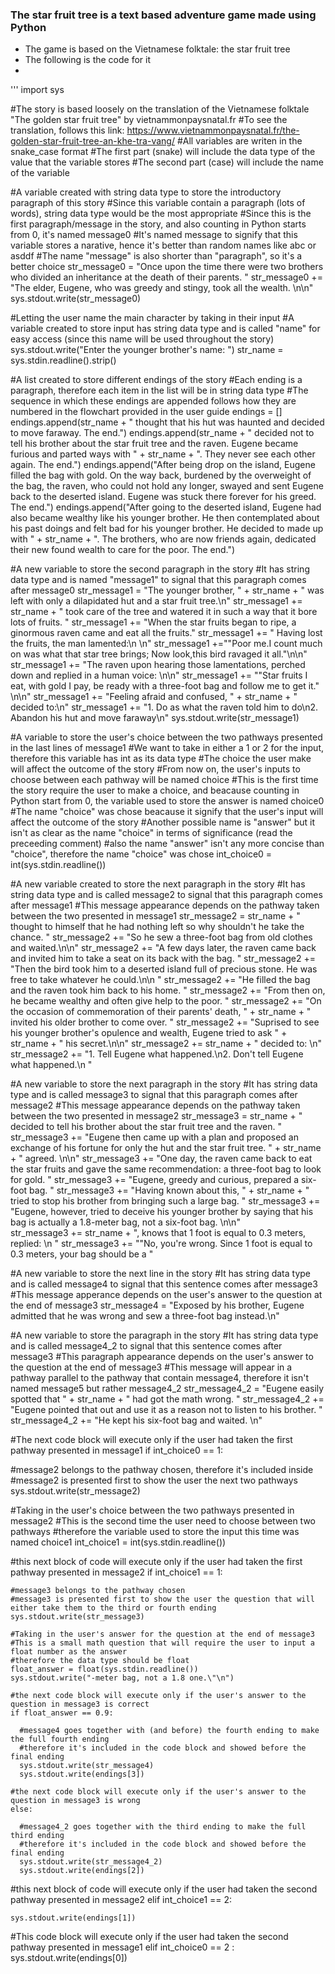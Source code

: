 ### The star fruit tree is a text based adventure game made using Python

- The game is based on the Vietnamese folktale: the star fruit tree
- The following is the code for it 
-
''' import sys

#The story is based loosely on the translation of the Vietnamese folktale "The golden star fruit tree" by vietnammonpaysnatal.fr
#To see the translation, follows this link: https://www.vietnammonpaysnatal.fr/the-golden-star-fruit-tree-an-khe-tra-vang/
#All variables are writen in the snake_case format 
#The first part (snake) will include the data type of the value that the variable stores
#The second part (case) will include the name of the variable


#A variable created with string data type to store the introductory paragraph of this story
#Since this variable contain a paragraph (lots of words), string data type would be the most appropriate
#Since this is the first paragraph/message in the story, and also counting in Python starts from 0, it's named message0
#It's named message to signify that this variable stores a narative, hence it's better than random names like abc or asddf
#The name "message" is also shorter than "paragraph", so it's a better choice
str_message0 = "Once upon the time there were two brothers who divided an inheritance at the death of their parents. "
str_message0 += "The elder, Eugene, who was greedy and stingy, took all the wealth. \n\n"
sys.stdout.write(str_message0)

#Letting the  user name the main character by taking in their input
#A variable created to store input has string data type and is called "name" for easy access (since this name will be used throughout the story)
sys.stdout.write("Enter the younger brother's name: ")
str_name = sys.stdin.readline().strip()

#A list created to store different endings of the story
#Each ending is a paragraph, therefore each item in the list will be in string data type
#The sequence in which these endings are appended follows how they are numbered in the flowchart provided in the user guide
endings = []
endings.append(str_name + " thought that his hut was haunted and decided to move faraway. The end.")
endings.append(str_name + " decided not to tell his brother about the star fruit tree and the raven. Eugene became furious and parted ways with " + str_name + ". They never see each other again. The end.")
endings.append("After being drop on the island, Eugene filled the bag with gold.  On the way back, burdened by the overweight of the bag, the raven, who could not hold any longer, swayed and sent Eugene back to the deserted island. Eugene was stuck there forever for his greed. The end.")
endings.append("After going to the deserted island, Eugene had also became wealthy like his younger brother.  He then contemplated about his past doings and felt bad for his younger brother. He decided to made up with " + str_name + ". The brothers, who are now friends again, dedicated their new found wealth to care for the poor. The end.")


#A new variable to store the second paragraph in the story
#It has string data type and is named "message1" to signal that this paragraph comes after message0
str_message1 = "The younger brother, " + str_name + " was left with only a dilapidated hut and a star fruit tree.\n"
str_message1 += str_name + " took care of the tree and watered it in such a way that it bore lots of fruits. " 
str_message1 += "When the star fruits began to ripe, a ginormous raven came and eat all the fruits."
str_message1 += " Having lost the fruits, the man lamented:\n \n"
str_message1 +="\"Poor me.I count much on was what that star tree brings; Now look,this bird ravaged it all.\"\n\n"
str_message1 += "The raven upon hearing those lamentations, perched down and replied in a human voice: \n\n"
str_message1 += "\"Star fruits I eat, with gold I pay, be ready with a three-foot bag and follow me to get it.\" \n\n"
str_message1 += "Feeling afraid and confused, " + str_name + " decided to:\n"
str_message1 += "1. Do as what the raven told him to do\n2. Abandon his hut and move faraway\n"
sys.stdout.write(str_message1) 

#A variable to store the user's choice between the two pathways presented in the last lines of message1
#We want to take in either a 1 or 2 for the input, therefore this variable has int as its data type
#The choice the user make will affect the outcome of the story
#From now on, the user's inputs to choose between each pathway will be named choice
#This is the first time the story require the user to make a choice, and beacause counting in Python start from 0, the variable used to store the answer is named choice0
#The name "choice" was chose beacause it signify that the user's input will affect the outcome of the story
#Another possible name is "answer" but it isn't as clear as the name "choice" in terms of significance (read the preceeding comment)
#also the name "answer" isn't any more concise than "choice", therefore the name "choice" was chose
int_choice0 = int(sys.stdin.readline())

#A new variable created to store the next paragraph in the story
#It has string data type and is called message2 to signal that this paragraph comes after message1
#This message appearance depends on the pathway taken between the two presented in message1
str_message2 = str_name + " thought to himself that he had nothing left so why shouldn't he take the chance. "
str_message2 += "So he sew a three-foot bag from old clothes and waited.\n\n"
str_message2 += "A few days later, the raven came back and invited him to take a seat on its back with the bag. "
str_message2 += "Then the bird took him to a deserted island full of precious stone. He was free to take whatever he could.\n\n "
str_message2 += "He filled the bag and the raven took him back to his home.  "
str_message2 += "From then on, he became wealthy and often give help to the poor. "
str_message2 += "On the occasion of commemoration of their parents' death, " + str_name + " invited his older brother to come over. "
str_message2 += "Suprised to see his younger brother's opulence and wealth, Eugene tried to ask " + str_name + " his secret.\n\n"
str_message2 += str_name + " decided to: \n"
str_message2 += "1. Tell Eugene what happened.\n2. Don't tell Eugene what happened.\n "

#A new variable to store the next paragraph in the story
#It has string data type and is called message3 to signal that this paragraph comes after message2
#This message appearance depends on the pathway taken between the two presented in message2
str_message3 = str_name + "  decided to tell his brother about the star fruit tree and the raven. "
str_message3 += "Eugene then came up with a plan and proposed an exchange of his fortune for only the hut and the star fruit tree. " + str_name + " agreed. \n\n"
str_message3 += "One day, the raven came back to eat the star fruits and gave the same recommendation: a three-foot bag to look for gold. "
str_message3 += "Eugene, greedy and curious, prepared a six-foot bag. "
str_message3 += "Having known about this, " + str_name + " tried to stop his brother from bringing such a large bag. "
str_message3 += "Eugene, however, tried to deceive his younger brother by saying that his bag is actually a 1.8-meter bag, not a six-foot bag. \n\n"  
str_message3 += str_name + ", knows that 1 foot is equal to 0.3 meters, replied: \n "
str_message3 += "\"No, you're wrong. Since 1 foot is equal to 0.3 meters, your bag should be a "

#A new variable to store the next line in the story
#It has string data type and is called message4 to signal that this sentence comes after message3
#This message apperance depends on the user's answer to the question at the end of message3
str_message4 = "Exposed by his brother, Eugene admitted that he was wrong and sew a three-foot bag instead.\n"

#A new variable to store the paragraph in the story
#It has string data type and is called message4_2 to signal that this sentence comes after message3
#This paragraph appearance depends on the user's answer to the question at the end of message3
#This message will appear in a pathway parallel to the pathway that contain message4, therefore it isn't named message5 but rather message4_2
str_message4_2 = "Eugene easily spotted that " + str_name + " had got the math wrong. "
str_message4_2 += "Eugene pointed that out and use it as a reason not to listen to his brother. "
str_message4_2 += "He kept his six-foot bag and waited. \n"

#The next code block will execute only if the user had taken the first pathway presented in message1
if int_choice0 == 1:
  
  #message2 belongs to the pathway chosen, therefore it's included inside
  #message2 is presented first to show the user the next two pathways
  sys.stdout.write(str_message2)
  
  #Taking in the user's choice between the two pathways presented in message2
  #This is the second time the user need to choose between two pathways
  #therefore the variable used to store the input this time was named choice1
  int_choice1 = int(sys.stdin.readline())
  
  #this next block of code will execute only if the user had taken the first pathway presented in message2
  if int_choice1 == 1:
    
    #message3 belongs to the pathway chosen 
    #message3 is presented first to show the user the question that will either take them to the third or fourth ending
    sys.stdout.write(str_message3)
    
    #Taking in the user's answer for the question at the end of message3
    #This is a small math question that will require the user to input a float number as the answer
    #therefore the data type should be float
    float_answer = float(sys.stdin.readline())
    sys.stdout.write("-meter bag, not a 1.8 one.\"\n")
    
    #the next code block will execute only if the user's answer to the question in message3 is correct
    if float_answer == 0.9:
      
      #message4 goes together with (and before) the fourth ending to make the full fourth ending
      #therefore it's included in the code block and showed before the final ending
      sys.stdout.write(str_message4)
      sys.stdout.write(endings[3])
      
    #the next code block will execute only if the user's answer to the question in message3 is wrong
    else:
      
      #message4_2 goes together with the third ending to make the full third ending
      #therefore it's included in the code block and showed before the final ending
      sys.stdout.write(str_message4_2)
      sys.stdout.write(endings[2])
      
  #this next block of code will execute only if the user had taken the second pathway presented in message2
  elif int_choice1 == 2:
    
    sys.stdout.write(endings[1])
    
#This code block will execute only if the user had taken the second pathway presented in message1
elif int_choice0 == 2 :
  sys.stdout.write(endings[0])



